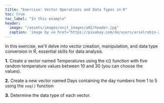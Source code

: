```yaml
---
title: "Exercise: Vector Operations and Data Types in R"
toc: true
toc_label: "In this example"
header:
  image: "/assets/images/unit_images/u02/header.jpg"
  caption: 'image by <a href="https://pixabay.com/de/users/arielrobin-2483349/?utm_source=link-attribution&utm_medium=referral&utm_campaign=image&utm_content=1509707">Ariel</a> on <a href="https://pixabay.com/de//?utm_source=link-attribution&utm_medium=referral&utm_campaign=image&utm_content=1509707">Pixabay</a>'
---
```


In this exercise, we'll delve into vector creation, manipulation, and data type conversion in R, essential skills for data analysis.


**1.** Create a vector named Temperatures using the c() function with five random temperature values between 10 and 30 (you can choose the values). 

**2.** Create a new vector named Days containing the day numbers from 1 to 5 using the `seq()` function

**3.** Determine the data type of each vector.



<!-- 
Sose24

**1.** Create a vector named `Jahre_var1` using the `c()` function with even numbers from 1983 to 2012. Then, do the same using the `seq()` function, but name this vector `Jahre_var2`.

 <details>
   <summary>Solution Task 1</summary>
      <code>
      Jahre_var1 <- c(1983:2012)<br>
      Jahre_var1 <- Jahre_var1[Jahre_var1 %% 2 == 0]<br>
      <br>
      Jahre_var2 <- seq(1984, 2012, by = 2)<br>
      </code>
  </details>
<br>
**2.** Determine the data type of each vector. Convert them if necessary to match the appropriate data type for their contents. <br/>

 <details>
   <summary>Solution Task 2</summary>
      <code>
      is.integer(Jahre_var1)<br>
      is.integer(Jahre_var2)<br>
      Jahre_var2 <- as.integer(Jahre_var2)
      </code>
  </details>
<br>
**3.** <br/>
   a) Convert the `Jahre_var1` vector to a character type. <br/>
   b) After conversion, create two new vectors: `Massenzunahme` with values 4.52, 2, 12.04, 0, 8.432 and `AnzahlWochen` with values from 0 to 4. <br/>
   c) Divide `Massenzunahme` by `AnzahlWochen` and observe the results.

  <details>
   <summary>Solution Task 3</summary>
      <code>
      # a) <br>
      Jahre_var1 <- as.character(Jahre_var1)<br>
      # b) <br>
      Massenzunahme <- c(4.52, 2, 12.04, 0, 8.432)<br>
      AnzahlWochen  <- seq(0, 4, 1)<br>
      # c) <br>
      Massenzunahme/AnzahlWochen
      </code>
  </details>
<br>

 -->